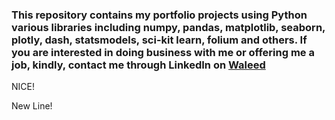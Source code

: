 
### This repository contains my portfolio projects using Python various libraries including numpy, pandas, matplotlib, seaborn, plotly, dash, statsmodels, sci-kit learn, folium and others. If you are interested in doing business with me or offering me a job, kindly, contact me through LinkedIn on [Waleed](https://www.linkedin.com/in/waleedabdulla/)

NICE!

New Line!
